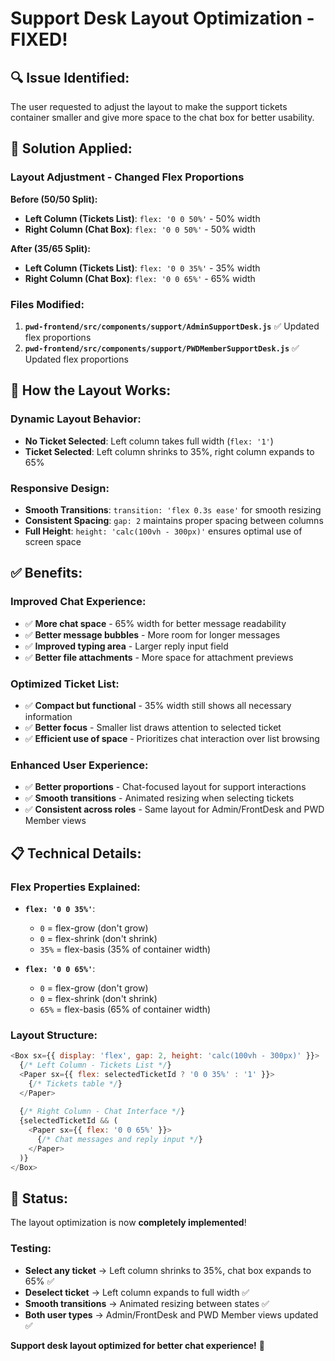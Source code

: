 # Support Desk Layout Optimization - FIXED!

## 🔍 **Issue Identified:**

The user requested to adjust the layout to make the support tickets container smaller and give more space to the chat box for better usability.

## 🔧 **Solution Applied:**

### **Layout Adjustment - Changed Flex Proportions**

**Before (50/50 Split):**
- **Left Column (Tickets List)**: `flex: '0 0 50%'` - 50% width
- **Right Column (Chat Box)**: `flex: '0 0 50%'` - 50% width

**After (35/65 Split):**
- **Left Column (Tickets List)**: `flex: '0 0 35%'` - 35% width
- **Right Column (Chat Box)**: `flex: '0 0 65%'` - 65% width

### **Files Modified:**

1. **`pwd-frontend/src/components/support/AdminSupportDesk.js`** ✅ Updated flex proportions
2. **`pwd-frontend/src/components/support/PWDMemberSupportDesk.js`** ✅ Updated flex proportions

## 🎯 **How the Layout Works:**

### **Dynamic Layout Behavior:**
- **No Ticket Selected**: Left column takes full width (`flex: '1'`)
- **Ticket Selected**: Left column shrinks to 35%, right column expands to 65%

### **Responsive Design:**
- **Smooth Transitions**: `transition: 'flex 0.3s ease'` for smooth resizing
- **Consistent Spacing**: `gap: 2` maintains proper spacing between columns
- **Full Height**: `height: 'calc(100vh - 300px)'` ensures optimal use of screen space

## ✅ **Benefits:**

### **Improved Chat Experience:**
- ✅ **More chat space** - 65% width for better message readability
- ✅ **Better message bubbles** - More room for longer messages
- ✅ **Improved typing area** - Larger reply input field
- ✅ **Better file attachments** - More space for attachment previews

### **Optimized Ticket List:**
- ✅ **Compact but functional** - 35% width still shows all necessary information
- ✅ **Better focus** - Smaller list draws attention to selected ticket
- ✅ **Efficient use of space** - Prioritizes chat interaction over list browsing

### **Enhanced User Experience:**
- ✅ **Better proportions** - Chat-focused layout for support interactions
- ✅ **Smooth transitions** - Animated resizing when selecting tickets
- ✅ **Consistent across roles** - Same layout for Admin/FrontDesk and PWD Member views

## 📋 **Technical Details:**

### **Flex Properties Explained:**
- **`flex: '0 0 35%'`**: 
  - `0` = flex-grow (don't grow)
  - `0` = flex-shrink (don't shrink)
  - `35%` = flex-basis (35% of container width)

- **`flex: '0 0 65%'`**:
  - `0` = flex-grow (don't grow)
  - `0` = flex-shrink (don't shrink)
  - `65%` = flex-basis (65% of container width)

### **Layout Structure:**
```javascript
<Box sx={{ display: 'flex', gap: 2, height: 'calc(100vh - 300px)' }}>
  {/* Left Column - Tickets List */}
  <Paper sx={{ flex: selectedTicketId ? '0 0 35%' : '1' }}>
    {/* Tickets table */}
  </Paper>
  
  {/* Right Column - Chat Interface */}
  {selectedTicketId && (
    <Paper sx={{ flex: '0 0 65%' }}>
      {/* Chat messages and reply input */}
    </Paper>
  )}
</Box>
```

## 🚀 **Status:**

The layout optimization is now **completely implemented**!

### **Testing:**
- **Select any ticket** → Left column shrinks to 35%, chat box expands to 65% ✅
- **Deselect ticket** → Left column expands to full width ✅
- **Smooth transitions** → Animated resizing between states ✅
- **Both user types** → Admin/FrontDesk and PWD Member views updated ✅

**Support desk layout optimized for better chat experience!** 🎉
